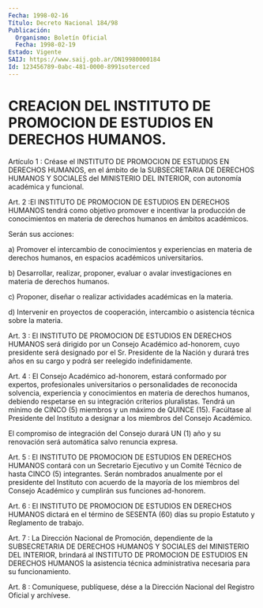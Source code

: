 ```yaml
---
Fecha: 1998-02-16
Título: Decreto Nacional 184/98
Publicación:
  Organismo: Boletín Oficial
  Fecha: 1998-02-19
Estado: Vigente
SAIJ: https://www.saij.gob.ar/DN19980000184
Id: 123456789-0abc-481-0000-8991soterced
---
```

# CREACION DEL INSTITUTO DE PROMOCION DE ESTUDIOS EN DERECHOS HUMANOS.

<a id="1"></a>
Artículo  1 :  Créase  el  INSTITUTO  DE PROMOCION DE ESTUDIOS  EN DERECHOS  HUMANOS,  en  el ámbito de la SUBSECRETARIA  DE  DERECHOS HUMANOS  Y  SOCIALES del MINISTERIO  DEL  INTERIOR,  con  autonomía académica y funcional.

<a id="2"></a>
Art. 2 :El INSTITUTO  DE PROMOCION DE ESTUDIOS EN DERECHOS HUMANOS tendrá  como  objetivo  promover  e  incentivar  la  producción  de conocimientos en materia de derechos humanos en ámbitos académicos.

Serán sus acciones:

a)  Promover el intercambio  de  conocimientos  y  experiencias  en materia  de derechos humanos, en espacios académicos universitarios.

b) Desarrollar, realizar, proponer, evaluar o avalar investigaciones en materia de derechos humanos.

c) Proponer,  diseñar  o  realizar  actividades  académicas  en  la materia.

d) Intervenir en proyectos de cooperación, intercambio o asistencia técnica sobre la materia.

<a id="3"></a>
Art.  3 : El INSTITUTO DE PROMOCION DE ESTUDIOS EN DERECHOS HUMANOS será dirigido  por un Consejo Académico ad-honorem, cuyo presidente será designado por  el  Sr.  Presidente  de la Nación y durará tres años   en  su  cargo  y  podrá  ser  reelegido  indefinidamente.

<a id="4"></a>
Art.  4 : El Consejo Académico ad-honorem,  estará  conformado  por expertos,    profesionales    universitarios  o  personalidades  de reconocida solvencia, experiencia  y  conocimientos  en  materia de derechos  humanos,  debiendo respetarse en su integración criterios pluralistas. Tendrá un  mínimo de CINCO (5) miembros y un máximo de QUINCE (15). Facúltase al  Presidente  del  Instituto a designar a los miembros del Consejo Académico.

El compromiso de integración del Consejo durará  UN  (1)  año  y su renovación será automática salvo renuncia expresa.

<a id="5"></a>
Art.  5 : El INSTITUTO DE PROMOCION DE ESTUDIOS EN DERECHOS HUMANOS contará  con  un  Secretario Ejecutivo y un Comité Técnico de hasta CINCO (5) integrantes. Serán nombrados anualmente por el presidente del Instituto con acuerdo de la mayoría de los miembros del Consejo Académico y cumplirán sus funciones ad-honorem.

<a id="6"></a>
Art. 6 : El INSTITUTO  DE PROMOCION DE ESTUDIOS EN DERECHOS HUMANOS dictará en el término de  SESENTA  (60)  días  su propio Estatuto y Reglamento de trabajo.

<a id="7"></a>
Art.  7 : La Dirección Nacional de Promoción, dependiente  de  la SUBSECRETARIA  DE  DERECHOS  HUMANOS Y SOCIALES del  MINISTERIO DEL INTERIOR,  brindará  al INSTITUTO  DE  PROMOCION  DE  ESTUDIOS  EN DERECHOS HUMANOS la asistencia  técnica    administrativa necesaria para su funcionamiento.

<a id="8"></a>
Art. 8 : Comuníquese,  publíquese, dése a la Dirección Nacional del Registro Oficial y archívese.